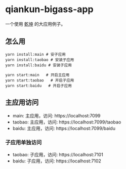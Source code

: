 # qiankun-bigass-app

一个使用 [乾坤](https://qiankun.umijs.org/zh) 的大应用例子。

## 怎么用

```shell
yarn install:main # 安子应用
yarn install:taobao # 安装子应用
yarn install:baidu # 安装子应用

yarn start:main   # 开启主应用
yarn start:taobao   # 开启子应用
yarn start:baidu   # 开启子应用
```

## 主应用访问

* main: 主应用，访问: https://localhost:7099
* taobao: 主应用，访问: https://localhost:7099/taobao
* baidu: 主应用，访问: https://localhost:7099/baidu
  
### 子应用单独访问

* taobao: 子应用，访问: https://localhost:7101
* baidu: 子应用，访问: https://localhost:7102

